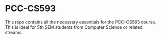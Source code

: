 # PCC-CS593
This repo contains all the necessary essentials for the PCC-CS593 course. This is ideal for 5th SEM students from Computer Science or related streams.
